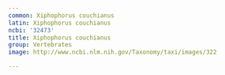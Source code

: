 ```yaml
---
common: Xiphophorus couchianus
latin: Xiphophorus couchianus
ncbi: '32473'
title: Xiphophorus couchianus
group: Vertebrates
image: http://www.ncbi.nlm.nih.gov/Taxonomy/taxi/images/322

---
```


